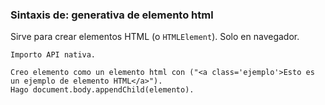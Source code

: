 ### Sintaxis de: generativa de elemento html

Sirve para crear elementos HTML (o `HTMLElement`). Solo en navegador.

```calo
Importo API nativa.

Creo elemento como un elemento html con ("<a class='ejemplo'>Esto es un ejemplo de elemento HTML</a>").
Hago document.body.appendChild(elemento).
```